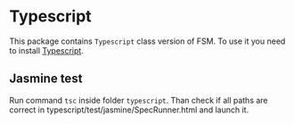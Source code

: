 # Typescript

This package contains `Typescript` class version of FSM.
To use it you need to install [Typescript][067a588e].

  [067a588e]: http://www.typescriptlang.org "Typescript"

## Jasmine test

Run command `tsc` inside folder `typescript`. Than check if all paths are correct in typescript/test/jasmine/SpecRunner.html and launch it.

  [7a11264d]: https://github.com/jasmine/jasmine/releases "Jasmine standalone"
